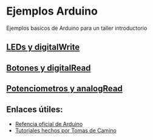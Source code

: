 # Ejemplos Arduino
Ejemplos basicos de Arduino para un taller introductorio

## [LEDs y digitalWrite](/LED/README.md)
## [Botones y digitalRead](/Boton/README.md)
## [Potenciometros y analogRead](/Potenciometro/README.md)

## Enlaces útiles:
* [Refencia oficial de Arduino](https://www.arduino.cc/en/Reference/HomePage)
* [Tutoriales hechos por Tomas de Camino](http://www.instructables.com/id/CRCibernetica-Kit/)
